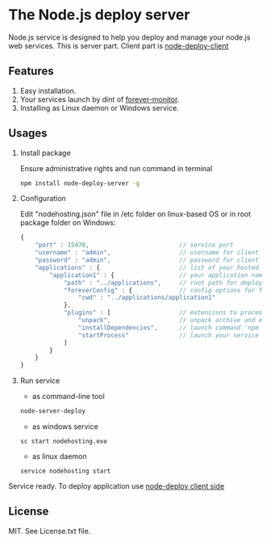 The Node.js deploy server
=========================
Node.js service is designed to help you deploy and manage your node.js web services. 
This is server part. Client part is [node-deploy-client](https://github.com/AndyGrom/node-deploy-client)

Features
--------
1. Easy installation.
2. Your services launch by dint of [forever-monitor](https://github.com/nodejitsu/forever-monitor).
3. Installing as Linux daemon or Windows service.

Usages
------------
1. Install package

   Ensure administrative rights and run command in terminal

	```bash
	npm install node-deploy-server -g
	```

2. Configuration

   Edit "nodehosting.json" file in /etc folder on linux-based OS or in root package folder on Windows:
	```javascript
	{
		"port" : 15478,						    // service port
		"username" : "admin",				    // username for client application
		"password" : "admin",				    // password for client application
        "applications" : {                      // list of your hosted applications
            "application1" : {                  // your application name
                "path" : "../applications",     // root path for deployment application
                "foreverConfig" : {             // config options for forever-monitor, if corresponding plugin is switched on
                    "cwd" : "../applications/application1"
                },
                "plugins" : [                   // extensions to process received file
                    "unpack",                   // unpack archive and ensure target folder
                    "installDependencies",      // launch command 'npm install' into root folder
                    "startProcess"              // launch your service by dint of forever-monitor (see <https://github.com/nodejitsu/forever-monitor>)
                ]
            }
        }
	}
	```

3. Run service

    * as command-line tool
	```bash
	node-server-deploy
	```

	* as windows service
	```command
	sc start nodehosting.exe
	```

	* as linux daemon
	```
	service nodehosting start
	```

Service ready. To deploy application use [node-deploy client side](https://github.com/AndyGrom/node-deploy-client)

License
-------
MIT. See License.txt file.